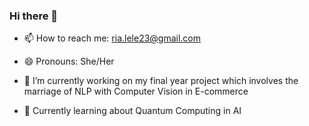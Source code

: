 ### Hi there 👋

- 📫 How to reach me: ria.lele23@gmail.com
- 😄 Pronouns: She/Her

- 🔭 I’m currently working on my final year project which involves the marriage of NLP with Computer Vision in E-commerce
- 🌱 Currently learning about Quantum Computing in AI

<!--
**rialele/rialele** is a ✨ _special_ ✨ repository because its `README.md` (this file) appears on your GitHub profile.

Here are some ideas to get you started:

- 🔭 I’m currently working on my final year project which involves the cognisis of NLP and Computer Vision in E-commerce
- 🌱 I’m currently learning Quantum Computing
- 👯 I’m looking to collaborate on 
- 🤔 I’m looking for help with ...
- 💬 Ask me about ...
- 📫 How to reach me: ria.lele23@gmail.com
- 😄 Pronouns: She/Her
- ⚡ Fun fact: ...
-->
